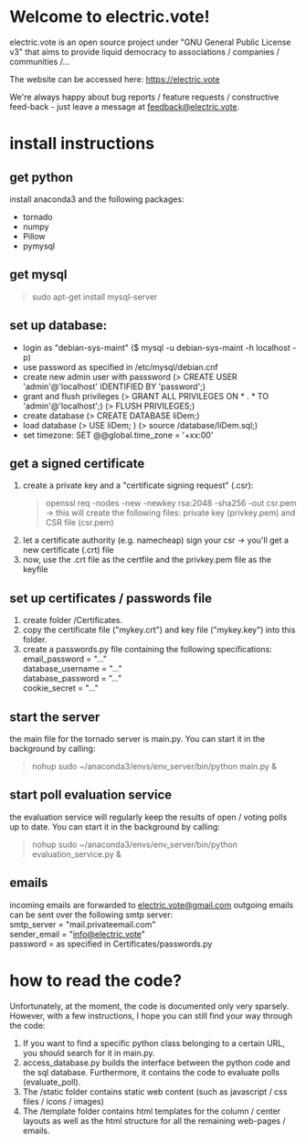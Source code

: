 # Welcome to electric.vote!

electric.vote is an open source project under "GNU General Public License v3" that aims to provide liquid democracy to associations / companies / communities /...

The website can be accessed here: https://electric.vote

We're always happy about bug reports / feature requests / constructive feed-back - just leave a message at feedback@electric.vote.

# install instructions

## get python

install anaconda3 and the following packages:

- tornado
- numpy
- Pillow
- pymysql

## get mysql
> sudo apt-get install mysql-server

## set up database:
- login as "debian-sys-maint" ($ mysql -u debian-sys-maint -h localhost -p)
- use password as specified in /etc/mysql/debian.cnf
- create new admin user with passsword (> CREATE USER 'admin'@'localhost' IDENTIFIED BY 'password';)
- grant and flush privileges (> GRANT ALL PRIVILEGES ON * . * TO 'admin'@'localhost';) (> FLUSH PRIVILEGES;)
- create database (> CREATE DATABASE liDem;)
- load database (> USE liDem; ) (> source /database/liDem.sql;)
- set timezone: SET @@global.time_zone = '+xx:00'

## get a signed certificate
1. create a private key and a "certificate signing request" (.csr):
    > openssl req -nodes -new -newkey rsa:2048 -sha256 -out csr.pem
    -> this will create the following files: private key (privkey.pem) and CSR file (csr.pem)
2. let a certificate authority (e.g. namecheap) sign your csr
    -> you'll get a new certificate (.crt) file
3. now, use the .crt file as the certfile and the privkey.pem file as the keyfile

## set up certificates / passwords file
1. create folder /Certificates.
2. copy the certificate file ("mykey.crt") and key file ("mykey.key") into this folder.
3. create a passwords.py file containing the following specifications:  
email_password = "..."  
database_username = "..."  
database_password = "..."  
cookie_secret = "..."

## start the server
the main file for the tornado server is main.py. You can start it in the background by calling:
> nohup sudo ~/anaconda3/envs/env_server/bin/python main.py &

## start poll evaluation service
the evaluation service will regularly keep the results of open / voting polls up to date. You can start it in the background by calling:
> nohup sudo ~/anaconda3/envs/env_server/bin/python evaluation_service.py &

## emails
incoming emails are forwarded to electric.vote@gmail.com
outgoing emails can be sent over the following smtp server:  
smtp_server = "mail.privateemail.com"  
sender_email = "info@electric.vote"  
password = as specified in Certificates/passwords.py

# how to read the code?

Unfortunately, at the moment, the code is documented only very sparsely. However, with a few instructions, I hope you can still find your way through the code:

1. If you want to find a specific python class belonging to a certain URL, you should search for it in main.py.
2. access_database.py builds the interface between the python code and the sql database. Furthermore, it contains the code to evaluate polls (evaluate_poll).
3. The /static folder contains static web content (such as javascript / css files / icons / images)
4. The /template folder contains html templates for the column / center layouts as well as the html structure for all the remaining web-pages / emails.

